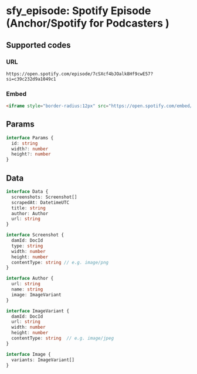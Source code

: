 # sfy_episode: Spotify Episode (Anchor/Spotify for Podcasters )

## Supported codes

### URL

```
https://open.spotify.com/episode/7cSXcf4bJOalk8Hf9cwE57?si=c39c232d9a1049c1 
```

### Embed

```html
<iframe style="border-radius:12px" src="https://open.spotify.com/embed/episode/7cSXcf4bJOalk8Hf9cwE57?utm_source=generator" width="100%" height="352" frameBorder="0" allowfullscreen="" allow="autoplay; clipboard-write; encrypted-media; fullscreen; picture-in-picture" loading="lazy"></iframe>
```

## Params

```ts
interface Params {
  id: string
  width?: number
  height?: number
}
```

## Data

```ts
interface Data {
  screenshots: Screenshot[]
  scrapedAt: DatetimeUTC
  title: string
  author: Author
  url: string
}

interface Screenshot {
  damId: DocId
  type: string
  width: number
  height: number
  contentType: string // e.g. image/png
}

interface Author {
  url: string
  name: string
  image: ImageVariant
}

interface ImageVariant {
  damId: DocId
  url: string
  width: number
  height: number
  contentType: string  // e.g. image/jpeg
}

interface Image {
  variants: ImageVariant[]
}
```
